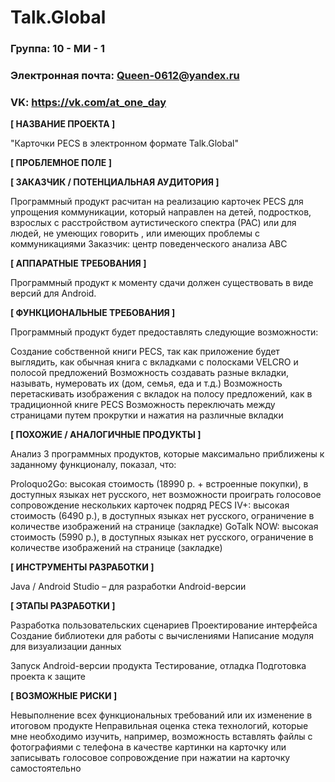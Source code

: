 # Talk.Global

### Группа: 10 - МИ - 1
### Электронная почта: Queen-0612@yandex.ru
### VK: https://vk.com/at_one_day



**[ НАЗВАНИЕ ПРОЕКТА ]** 

"Карточки PECS в электронном формате Talk.Global"

**[ ПРОБЛЕМНОЕ ПОЛЕ ]**


**[ ЗАКАЗЧИК / ПОТЕНЦИАЛЬНАЯ АУДИТОРИЯ ]**

Программный продукт расчитан на реализацию карточек PECS для упрощения коммуникации, который направлен на детей, подростков, взрослых с расстройством аутистического спектра (РАС) или для людей, не умеющих говорить , или имеющих проблемы с коммуникациями
Заказчик: центр поведенческого анализа ABC

**[ АППАРАТНЫЕ ТРЕБОВАНИЯ ]**

Программный продукт к моменту сдачи должен существовать в виде версий для Android.

**[ ФУНКЦИОНАЛЬНЫЕ ТРЕБОВАНИЯ ]**

Программный продукт будет предоставлять следующие возможности:

Создание собственной книги PECS, так как приложение будет выглядить, как обычная книга с вкладками с полосками VELCRO и полосой предложений
Возможность создавать разные вкладки, называть, нумеровать их (дом, семья, еда и т.д.)
Возможность перетаскивать изображения с вкладок на полосу предложений, как в традиционной книге PECS
Возможность переключать между страницами путем прокрутки и нажатия на различные вкладки


**[ ПОХОЖИЕ / АНАЛОГИЧНЫЕ ПРОДУКТЫ ]**

Анализ 3 программных продуктов, которые максимально приближены к заданному функционалу, показал, что:

Proloquo2Go: высокая стоимость (18990 р. + встроенные покупки), в доступных языках нет русского, нет возможности проиграть голосовое сопровождение нескольких карточек подряд
PECS IV+: высокая стоимость (6490 р.), в доступных языках нет русского, ограничение в количестве изображений на странице (закладке)
GoTalk NOW: высокая стоимость (5990 р.), в доступных языках нет русского, ограничение в количестве изображений на странице (закладке) 

**[ ИНСТРУМЕНТЫ РАЗРАБОТКИ ]**

Java / Android Studio – для разработки Android-версии

**[ ЭТАПЫ РАЗРАБОТКИ ]**

Разработка пользовательских сценариев
Проектирование интерфейса
Создание библиотеки для работы с вычислениями
Написание модуля для визуализации данных

Запуск Android-версии продукта
Тестирование, отладка
Подготовка проекта к защите

**[ ВОЗМОЖНЫЕ РИСКИ ]**

Невыполнение всех функциональных требований или их изменение в итоговом продукте
Неправильная оценка стека технологий, которые мне необходимо изучить, например, возможность вставлять файлы с фотографиями с телефона в качестве картинки на карточку или записывать голосовое сопровождение при нажатии на карточку самостоятельно



